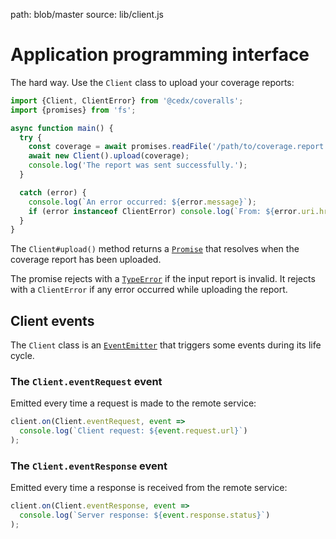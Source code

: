 path: blob/master
source: lib/client.js

# Application programming interface
The hard way. Use the `Client` class to upload your coverage reports:

```js
import {Client, ClientError} from '@cedx/coveralls';
import {promises} from 'fs';

async function main() {
  try {
    const coverage = await promises.readFile('/path/to/coverage.report', 'utf8');
    await new Client().upload(coverage);
    console.log('The report was sent successfully.');
  }

  catch (error) {
    console.log(`An error occurred: ${error.message}`);
    if (error instanceof ClientError) console.log(`From: ${error.uri.href}`);
  }
}
```

The `Client#upload()` method returns a [`Promise`](https://developer.mozilla.org/en-US/docs/Web/JavaScript/Reference/Global_Objects/Promise) that resolves when the coverage report has been uploaded.

The promise rejects with a [`TypeError`](https://developer.mozilla.org/en-US/docs/Web/JavaScript/Reference/Global_Objects/TypeError)
if the input report is invalid. It rejects with a `ClientError` if any error occurred while uploading the report.

## Client events
The `Client` class is an [`EventEmitter`](https://nodejs.org/api/events.html) that triggers some events during its life cycle.

### The `Client.eventRequest` event
Emitted every time a request is made to the remote service:

```js
client.on(Client.eventRequest, event =>
  console.log(`Client request: ${event.request.url}`)
);
```

### The `Client.eventResponse` event
Emitted every time a response is received from the remote service:

```js
client.on(Client.eventResponse, event =>
  console.log(`Server response: ${event.response.status}`)
);
```
